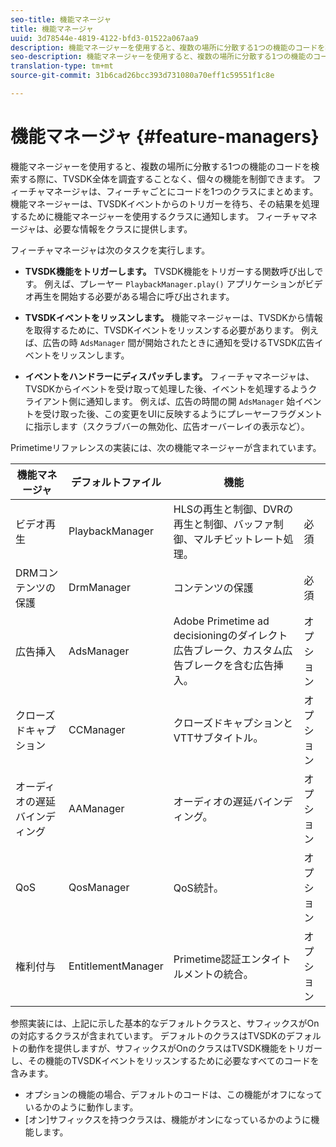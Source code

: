 ```yaml
---
seo-title: 機能マネージャ
title: 機能マネージャ
uuid: 3d78544e-4819-4122-bfd3-01522a067aa9
description: 機能マネージャーを使用すると、複数の場所に分散する1つの機能のコードを検索する際に、TVSDK全体を調査することなく、個々の機能を制御できます。
seo-description: 機能マネージャーを使用すると、複数の場所に分散する1つの機能のコードを検索する際に、TVSDK全体を調査することなく、個々の機能を制御できます。
translation-type: tm+mt
source-git-commit: 31b6cad26bcc393d731080a70eff1c59551f1c8e

---
```



# 機能マネージャ {#feature-managers}

機能マネージャーを使用すると、複数の場所に分散する1つの機能のコードを検索する際に、TVSDK全体を調査することなく、個々の機能を制御できます。 フィーチャマネージャは、フィーチャごとにコードを1つのクラスにまとめます。 機能マネージャーは、TVSDKイベントからのトリガーを待ち、その結果を処理するために機能マネージャーを使用するクラスに通知します。 フィーチャマネージャは、必要な情報をクラスに提供します。

フィーチャマネージャは次のタスクを実行します。

* **TVSDK機能をトリガーします。**
TVSDK機能をトリガーする関数呼び出しです。 例えば、プレーヤー `PlaybackManager.play()` アプリケーションがビデオ再生を開始する必要がある場合に呼び出されます。

* **TVSDKイベントをリッスンします。**
機能マネージャーは、TVSDKから情報を取得するために、TVSDKイベントをリッスンする必要があります。 例えば、広告の時 `AdsManager` 間が開始されたときに通知を受けるTVSDK広告イベントをリッスンします。

* **イベントをハンドラーにディスパッチします。**
フィーチャマネージャは、TVSDKからイベントを受け取って処理した後、イベントを処理するようクライアント側に通知します。 例えば、広告の時間の開 `AdsManager` 始イベントを受け取った後、この変更をUIに反映するようにプレーヤーフラグメントに指示します（スクラブバーの無効化、広告オーバーレイの表示など）。

Primetimeリファレンスの実装には、次の機能マネージャーが含まれています。

| 機能マネージャ | デフォルトファイル | 機能 |  |
|---|---|---|---|
| ビデオ再生 | PlaybackManager | HLSの再生と制御、DVRの再生と制御、バッファ制御、マルチビットレート処理。 | 必須 |
| DRMコンテンツの保護 | DrmManager | コンテンツの保護 | 必須 |
| 広告挿入 | AdsManager | Adobe Primetime ad decisioningのダイレクト広告ブレーク、カスタム広告ブレークを含む広告挿入。 | オプション |
| クローズドキャプション | CCManager | クローズドキャプションとVTTサブタイトル。 | オプション |
| オーディオの遅延バインディング | AAManager | オーディオの遅延バインディング。 | オプション |
| QoS | QosManager | QoS統計。 | オプション |
| 権利付与 | EntitlementManager | Primetime認証エンタイトルメントの統合。 | オプション |

参照実装には、上記に示した基本的なデフォルトクラスと、サフィックスがOnの対応するクラスが含まれています。 デフォルトのクラスはTVSDKのデフォルトの動作を提供しますが、サフィックスがOnのクラスはTVSDK機能をトリガーし、その機能のTVSDKイベントをリッスンするために必要なすべてのコードを含みます。

* オプションの機能の場合、デフォルトのコードは、この機能がオフになっているかのように動作します。
* [オン]サフィックスを持つクラスは、機能がオンになっているかのように機能します。